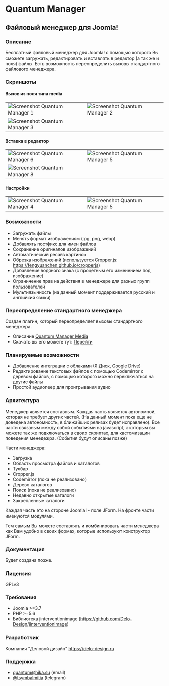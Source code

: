 # Quantum Manager
## Файловый менеджер для Joomla!
### Описание
Бесплатный файловый менеджер для Joomla! с помощью которого Вы сможете загружать, редактировать и вставлять в редактор (а так же и поля) файлы.
Есть возможность переопределить вызовы стандартного файлового менеджера.

### Скриншоты
#### Вызов из поля типа media
|||
| ------------- | ------------- |
| ![Screenshot Quantum Manager 1](https://hika.su/images/screenshots/quantummanager/1.png)  | ![Screenshot Quantum Manager 2](https://hika.su/images/screenshots/quantummanager/2.png)  |
| ![Screenshot Quantum Manager 3](https://hika.su/images/screenshots/quantummanager/3.png)  |  |

#### Вставка в редактор
|||
| ------------- | ------------- |
| ![Screenshot Quantum Manager 6](https://hika.su/images/screenshots/quantummanager/6.png)  | ![Screenshot Quantum Manager 5](https://hika.su/images/screenshots/quantummanager/7.png)  |
| ![Screenshot Quantum Manager 8](https://hika.su/images/screenshots/quantummanager/8.png)  |  |

#### Настройки
|||
| ------------- | ------------- |
| ![Screenshot Quantum Manager 4](https://hika.su/images/screenshots/quantummanager/4.png)  | ![Screenshot Quantum Manager 5](https://hika.su/images/screenshots/quantummanager/5.png)  |


### Возможности
- Загружать файлы
- Менять формат изображениям (jpg, png, webp)
- Добавлять постфикс для имен файлов
- Сохранение оригиналов изображений
- Автоматический ресайз картинок
- Обрезка изображений (используется Cropper.js: https://fengyuanchen.github.io/cropperjs)
- Добавление водяного знака (с процетным его изменением под изображение)
- Ограничение прав на действия в менеджере для разных групп пользователей
- Мультиязычность (на данный момент поддерживается русский и английкий языки)

### Переопределение стандартного менеджера
Создан плагин, который переопределяет вызовы стандартного менеджера.
- Описание [Quantum Manager Media](https://github.com/Delo-Design/quantummanagermedia)
- Скачать вы его можете тут: [Перейти](https://github.com/Delo-Design/quantummanagermedia/releases)

### Планируемые возможности
- Добавление интеграции с облаками (Я.Диск, Google Drive)
- Редактирование текстовых файлов с помощью Codemirror с деревом файлов, с помощью которого можно переключаться на другие файлы
- Простой аудиопеер для проигрывания аудио

### Архитектура
Менеджер является составным. Каждая часть является автономной, которая не требует других частей. (На данный момент пока еще не доведена автономность, в ближайших релизах будет исправлено).
Все части связаным между собой событиями на javascript, к которым вы можете так же подключаться в своих скриптах, для кастомизации поведения менедежра. (События будут описаны позже)

Части менеджера:
- Загрузка
- Область просмотра файлов и каталогов
- Тулбар
- Cropper.js
- Codemirror (пока не реализовано)
- Дерево каталогов
- Поиск (пока не реализовано)
- Недавно открытые каталоги
- Закрепленные каталоги

Каждая часть это на стороне Joomla! - поле JForm. На фронте части именуются модулями.

Тем самым Вы можете составлять и комбинировать части менеджера как Вам удобно в своих формах, которые используют конструктор JForm.

### Документация
Будет создана позже.

### Лицензия
GPLv3

### Требования
- Joomla >=3.7
- PHP >=5.6
- Библиотека jinterventionimage (https://github.com/Delo-Design/jinterventionimage)

### Разработчик
Компания "Деловой дизайн" https://delo-design.ru

### Поддержка
- [quantum@hika.su](mailto:quantum@hika.su) (email)
- [@tsymbalmitia](tg://resolve?domain=tsymbalmitia) (telegram) 
